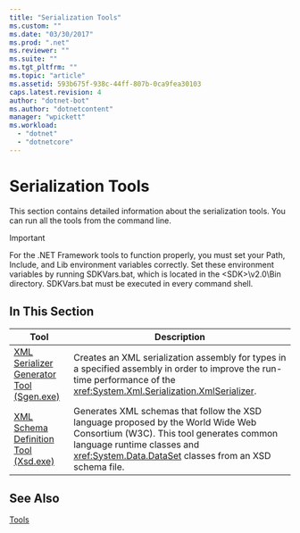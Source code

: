 ```yaml
---
title: "Serialization Tools"
ms.custom: ""
ms.date: "03/30/2017"
ms.prod: ".net"
ms.reviewer: ""
ms.suite: ""
ms.tgt_pltfrm: ""
ms.topic: "article"
ms.assetid: 593b675f-938c-44ff-807b-0ca9fea30103
caps.latest.revision: 4
author: "dotnet-bot"
ms.author: "dotnetcontent"
manager: "wpickett"
ms.workload: 
  - "dotnet"
  - "dotnetcore"
---
```

# Serialization Tools
This section contains detailed information about the serialization tools. You can run all the tools from the command line.  
  
> [!IMPORTANT]
>  For the .NET Framework tools to function properly, you must set your Path, Include, and Lib environment variables correctly. Set these environment variables by running SDKVars.bat, which is located in the \<SDK>\v2.0\Bin directory. SDKVars.bat must be executed in every command shell.  
  
## In This Section  
  
|Tool|Description|  
|----------|-----------------|  
|[XML Serializer Generator Tool (Sgen.exe)](../../../docs/standard/serialization/xml-serializer-generator-tool-sgen-exe.md)|Creates an XML serialization assembly for types in a specified assembly in order to improve the run-time performance of the <xref:System.Xml.Serialization.XmlSerializer>.|  
|[XML Schema Definition Tool (Xsd.exe)](../../../docs/standard/serialization/xml-schema-definition-tool-xsd-exe.md)|Generates XML schemas that follow the XSD language proposed by the World Wide Web Consortium (W3C). This tool generates common language runtime classes and <xref:System.Data.DataSet> classes from an XSD schema file.|  
  
## See Also  
 [Tools](../../../docs/framework/tools/index.md)
